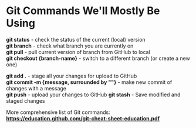 # Git Commands We'll Mostly Be Using

**git status** - check the status of the current (local) version\
**git branch** - check what branch you are currently on\
**git pull** - pull current version of branch from GitHub to local\
**git checkout {branch-name}** - switch to a different branch (or create a new one)

**git add .** - stage all your changes for upload to GitHub\
**git commit -m {message, surrounded by ""}** - make new commit of changes with a message\
**git push** - upload your changes to GitHub
**git stash** - Save modified and staged changes

More comprehensive list of Git commands: **https://education.github.com/git-cheat-sheet-education.pdf**
